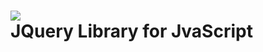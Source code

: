 <h1>
  <img src="https://avatars.githubusercontent.com/u/70142?s=280&v=4"><br>
  JQuery Library for JvaScript
</h1>
  
